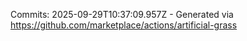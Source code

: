 Commits: 2025-09-29T10:37:09.957Z - Generated via https://github.com/marketplace/actions/artificial-grass
<br>

